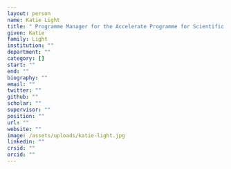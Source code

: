 ```yaml
---
layout: person
name: Katie Light
title: " Programme Manager for the Accelerate Programme for Scientific Discovery"
given: Katie
family: Light
institution: ""
department: ""
category: []
start: ""
end: ""
biography: ""
email: ""
twitter: ""
github: ""
scholar: ""
supervisor: ""
position: ""
url: ""
website: ""
image: /assets/uploads/katie-light.jpg
linkedin: ""
crsid: ""
orcid: ""
---
```

